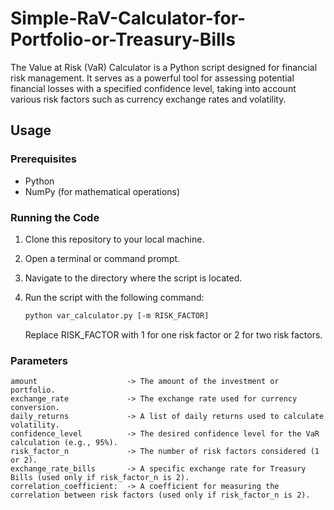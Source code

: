 # Simple-RaV-Calculator-for-Portfolio-or-Treasury-Bills
The Value at Risk (VaR) Calculator is a Python script designed for financial risk management. It serves as a powerful tool for assessing potential financial losses with a specified confidence level, taking into account various risk factors such as currency exchange rates and volatility.

## Usage

### Prerequisites

- Python
- NumPy (for mathematical operations)

### Running the Code

1. Clone this repository to your local machine.

2. Open a terminal or command prompt.

3. Navigate to the directory where the script is located.

4. Run the script with the following command:

   ```bash
   python var_calculator.py [-m RISK_FACTOR]
   ```

    Replace RISK_FACTOR with 1 for one risk factor or 2 for two risk factors.

### Parameters

    amount                    -> The amount of the investment or portfolio.
    exchange_rate             -> The exchange rate used for currency conversion.
    daily_returns             -> A list of daily returns used to calculate volatility.
    confidence_level          -> The desired confidence level for the VaR calculation (e.g., 95%).
    risk_factor_n             -> The number of risk factors considered (1 or 2).
    exchange_rate_bills       -> A specific exchange rate for Treasury Bills (used only if risk_factor_n is 2).
    correlation_coefficient:  -> A coefficient for measuring the correlation between risk factors (used only if risk_factor_n is 2).
